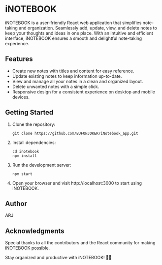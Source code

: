 # iNOTEBOOK

iNOTEBOOK is a user-friendly React web application that simplifies note-taking and organization. Seamlessly add, update, view, and delete notes to keep your thoughts and ideas in one place. With an intuitive and efficient interface, iNOTEBOOK ensures a smooth and delightful note-taking experience.

## Features
- Create new notes with titles and content for easy reference.
- Update existing notes to keep information up-to-date.
- View and manage all your notes in a clean and organized layout.
- Delete unwanted notes with a simple click.
- Responsive design for a consistent experience on desktop and mobile devices.

## Getting Started
1. Clone the repository:
    ```
    git clone https://github.com/BUFONJOKER/iNotebook_app.git
    ```
2. Install dependencies:
    ```
    cd inotebook
    npm install
    ```
3. Run the development server:
    ```
    npm start
    ```
4. Open your browser and visit http://localhost:3000 to start using iNOTEBOOK.

## Author
ARJ

## Acknowledgments
Special thanks to all the contributors and the React community for making iNOTEBOOK possible.

Stay organized and productive with iNOTEBOOK! 📓✨
